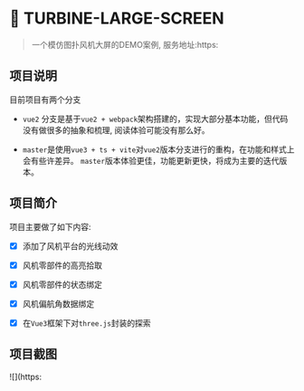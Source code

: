 # 🍪 TURBINE-LARGE-SCREEN

> 一个模仿图扑风机大屏的DEMO案例, 服务地址:https:

## 项目说明

目前项目有两个分支

- `vue2` 分支是基于`vue2 + webpack`架构搭建的，实现大部分基本功能，但代码没有做很多的抽象和梳理, 阅读体验可能没有那么好。
  
- `master`是使用`vue3 + ts + vite`对`vue2`版本分支进行的重构，在功能和样式上会有些许差异。 `master`版本体验更佳，功能更新更快，将成为主要的迭代版本。
  

## 项目简介

项目主要做了如下内容:

- [x] 添加了风机平台的光线动效
  
- [x] 风机零部件的高亮拾取
  
- [x] 风机零部件的状态绑定
  
- [x] 风机偏航角数据绑定
  
- [x] 在`Vue3`框架下对`three.js`封装的探索
  

## 项目截图

![](https:
